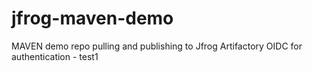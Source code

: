 # jfrog-maven-demo
MAVEN demo repo pulling and publishing to Jfrog Artifactory
OIDC for authentication - test1
